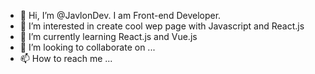 - 👋 Hi, I’m @JavlonDev. I am Front-end Developer.
- 👀 I’m interested in create cool wep page with Javascript and React.js 
- 🌱 I’m currently learning React.js and Vue.js
- 💞️ I’m looking to collaborate on ...
- 📫 How to reach me ...

<!---
JavlonDev/JavlonDev is a ✨ special ✨ repository because its `README.md` (this file) appears on your GitHub profile.
You can click the Preview link to take a look at your changes.
--->
